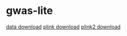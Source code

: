 # gwas-lite
[data download](https://zzz.bwh.harvard.edu/plink/dist/example.zip)
[plink download](https://s3.amazonaws.com/plink1-assets/plink_linux_x86_64_20210606.zip)
[plink2 download](https://s3.amazonaws.com/plink2-assets/alpha2/plink2_linux_x86_64.zip)
